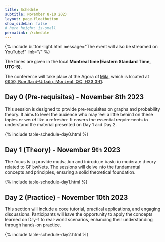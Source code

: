 ```yaml
---
title: Schedule
subtitle: November 8-10 2023
layout: page-floatbutton
show_sidebar: false
# hero_height: is-small
permalink: /schedule
---
```


{% include button-light.html message="The event will also be streamed on YouTube!" link="/" %}

The times are given in the local **Montreal time (Eastern Standard Time, UTC-5)**.

The conference will take place at the Agora of [Mila](https://mila.quebec/), which is located at [6650, Rue Saint-Urbain, Montreal, QC, H2S 3H1](https://www.openstreetmap.org/way/222246924).

## Day 0 (Pre-requisites) - November 8th 2023

This session is designed to provide pre-requisites on graphs and probability theory. It aims to level the audience who may feel a little behind on these topics or would like a refresher. It covers the essential requirements to understand the material presented on Day 1 and Day 2.

{% include table-schedule-day0.html %}

## Day 1 (Theory) - November 9th 2023

The focus is to provide motivation and introduce basic to moderate theory related to GFlowNets. The sessions will delve into the fundamental concepts and principles, ensuring a solid theoretical foundation.

{% include table-schedule-day1.html %}

## Day 2 (Practice) - November 10th 2023

This section will include a code tutorial, practical applications, and engaging discussions. Participants will have the opportunity to apply the concepts learned on Day-1 to real-world scenarios, enhancing their understanding through hands-on practice.

{% include table-schedule-day2.html %}
